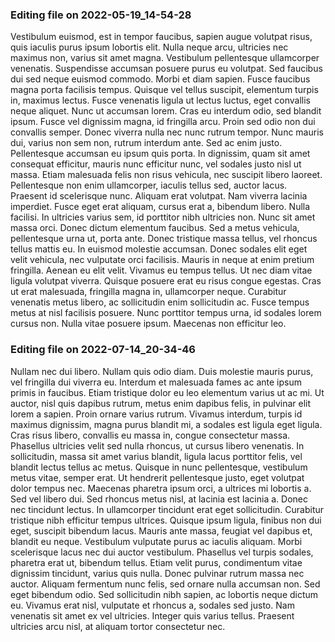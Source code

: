 

### Editing file on 2022-05-19_14-54-28

Vestibulum euismod, est in tempor faucibus, sapien augue volutpat risus, quis iaculis purus ipsum lobortis elit. Nulla neque arcu, ultricies nec maximus non, varius sit amet magna. Vestibulum pellentesque ullamcorper venenatis. Suspendisse accumsan posuere purus eu volutpat. Sed faucibus dui sed neque euismod commodo. Morbi et diam sapien. Fusce faucibus magna porta facilisis tempus. Quisque vel tellus suscipit, elementum turpis in, maximus lectus. Fusce venenatis ligula ut lectus luctus, eget convallis neque aliquet. Nunc ut accumsan lorem. Cras eu interdum odio, sed blandit ipsum.
Fusce vel dignissim magna, id fringilla arcu. Proin sed odio non dui convallis semper. Donec viverra nulla nec nunc rutrum tempor. Nunc mauris dui, varius non sem non, rutrum interdum ante. Sed ac enim justo. Pellentesque accumsan eu ipsum quis porta. In dignissim, quam sit amet consequat efficitur, mauris nunc efficitur nunc, vel sodales justo nisl ut massa. Etiam malesuada felis non risus vehicula, nec suscipit libero laoreet. Pellentesque non enim ullamcorper, iaculis tellus sed, auctor lacus.
Praesent id scelerisque nunc. Aliquam erat volutpat. Nam viverra lacinia imperdiet. Fusce eget erat aliquam, cursus erat a, bibendum libero. Nulla facilisi. In ultricies varius sem, id porttitor nibh ultricies non. Nunc sit amet massa orci. Donec dictum elementum faucibus. Sed a metus vehicula, pellentesque urna ut, porta ante. Donec tristique massa tellus, vel rhoncus tellus mattis eu. In euismod molestie accumsan. Donec sodales elit eget velit vehicula, nec vulputate orci facilisis. Mauris in neque at enim pretium fringilla. Aenean eu elit velit. Vivamus eu tempus tellus. Ut nec diam vitae ligula volutpat viverra.
Quisque posuere erat eu risus congue egestas. Cras ut erat malesuada, fringilla magna in, ullamcorper neque. Curabitur venenatis metus libero, ac sollicitudin enim sollicitudin ac. Fusce tempus metus at nisl facilisis posuere. Nunc porttitor tempus urna, id sodales lorem cursus non. Nulla vitae posuere ipsum. Maecenas non efficitur leo.




### Editing file on 2022-07-14_20-34-46

Nullam nec dui libero. Nullam quis odio diam. Duis molestie mauris purus, vel fringilla dui viverra eu. Interdum et malesuada fames ac ante ipsum primis in faucibus. Etiam tristique dolor eu leo elementum varius ut ac mi. Ut auctor, nisl quis dapibus rutrum, metus enim dapibus felis, in pulvinar elit lorem a sapien. Proin ornare varius rutrum.
Vivamus interdum, turpis id maximus dignissim, magna purus blandit mi, a sodales est ligula eget ligula. Cras risus libero, convallis eu massa in, congue consectetur massa. Phasellus ultricies velit sed nulla rhoncus, ut cursus libero venenatis. In sollicitudin, massa sit amet varius blandit, ligula lacus porttitor felis, vel blandit lectus tellus ac metus. Quisque in nunc pellentesque, vestibulum metus vitae, semper erat. Ut hendrerit pellentesque justo, eget volutpat dolor tempus nec. Maecenas pharetra ipsum orci, a ultrices mi lobortis a. Sed vel libero dui. Sed rhoncus metus nisl, at lacinia est lacinia a. Donec nec tincidunt lectus. In ullamcorper tincidunt erat eget sollicitudin.
Curabitur tristique nibh efficitur tempus ultrices. Quisque ipsum ligula, finibus non dui eget, suscipit bibendum lacus. Mauris ante massa, feugiat vel dapibus et, blandit eu neque. Vestibulum vulputate purus ac iaculis aliquam. Morbi scelerisque lacus nec dui auctor vestibulum. Phasellus vel turpis sodales, pharetra erat ut, bibendum tellus. Etiam velit purus, condimentum vitae dignissim tincidunt, varius quis nulla. Donec pulvinar rutrum massa nec auctor. Aliquam fermentum nunc felis, sed ornare nulla accumsan non. Sed eget bibendum odio. Sed sollicitudin nibh sapien, ac lobortis neque dictum eu. Vivamus erat nisl, vulputate et rhoncus a, sodales sed justo. Nam venenatis sit amet ex vel ultricies. Integer quis varius tellus. Praesent ultricies arcu nisl, at aliquam tortor consectetur nec.


